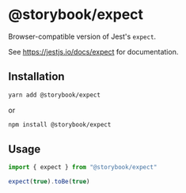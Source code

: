 # @storybook/expect

Browser-compatible version of Jest's `expect`.

See https://jestjs.io/docs/expect for documentation.

## Installation

```sh
yarn add @storybook/expect
```

or

```sh
npm install @storybook/expect
```

## Usage

```js
import { expect } from "@storybook/expect"

expect(true).toBe(true)
```
